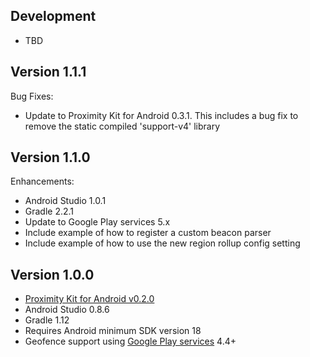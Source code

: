 Development
-----------

- TBD


Version 1.1.1
-------------

Bug Fixes:

- Update to Proximity Kit for Android 0.3.1. This includes a bug fix to remove
  the static compiled 'support-v4' library


Version 1.1.0
-------------

Enhancements:

- Android Studio 1.0.1
- Gradle 2.2.1
- Update to Google Play services 5.x
- Include example of how to register a custom beacon parser
- Include example of how to use the new region rollup config setting


Version 1.0.0
-------------

- [Proximity Kit for Android v0.2.0](https://github.com/RadiusNetworks/proximitykit-android/releases/tag/0.2.0)
- Android Studio 0.8.6
- Gradle 1.12
- Requires Android minimum SDK version 18
- Geofence support using [Google Play
  services](https://developer.android.com/google/play-services) 4.4+
